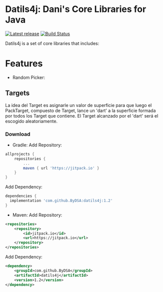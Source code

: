 # Datils4j: Dani's Core Libraries for Java

[![Latest release](https://img.shields.io/github/release/ByDSA/datils4j.svg)](https://github.com/ByDSA/datils4j/releases/latest)
[![Build Status](https://travis-ci.org/ByDSA/datils4j.svg?branch=master)](https://travis-ci.org/ByDSA/datils4j)

Datils4j is a set of core libraries that includes:

# Features
- Random Picker:
## Targets

La idea del Target es asignarle un valor de superficie  para que luego el PackTarget, compuesto de Target, lance un 'dart' a la superficie formada por todos los Target que contiene. El Target alcanzado por el 'dart' será el escogido aleatoriamente.

### Download
- Gradle:
Add Repository:
```gradle
allprojects {
	repositories {
		...
		maven { url 'https://jitpack.io' }
	}
}
```

Add Dependency:
```gradle
dependencies {
  implementation 'com.github.ByDSA:datils4j:1.2'
}
```

- Maven:
Add Repository:
```xml
<repositories>
	<repository>
		<id>jitpack.io</id>
		<url>https://jitpack.io</url>
	</repository>
</repositories>
```

Add Dependency:
```xml
<dependency>
	<groupId>com.github.ByDSA</groupId>
	<artifactId>datils4j</artifactId>
	<version>1.2</version>
</dependency>
```

